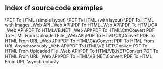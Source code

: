 ## Index of source code examples


\PDF To HTML (simple layout)
\PDF To HTML (with layout)
\PDF To HTML with Images
\_Web API
\_Web API\PDF To HTML
\_Web API\PDF To HTML\C#
\_Web API\PDF To HTML\VB.NET
\_Web API\PDF To HTML\C#\Convert PDF To HTML From Uploaded File
\_Web API\PDF To HTML\C#\Convert PDF To HTML From URL
\_Web API\PDF To HTML\C#\Convert PDF To HTML From URL Asynchronously
\_Web API\PDF To HTML\VB.NET\Convert PDF To HTML From Uploaded File
\_Web API\PDF To HTML\VB.NET\Convert PDF To HTML From URL
\_Web API\PDF To HTML\VB.NET\Convert PDF To HTML From URL Asynchronously
